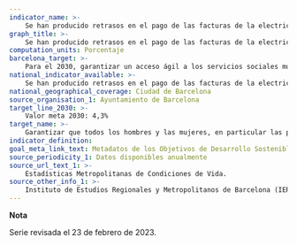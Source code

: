 ```yaml
---
indicator_name: >-
    Se han producido retrasos en el pago de las facturas de la electricidad, agua, gas, etc. en los últimos 12 meses 
graph_title: >-
    Se han producido retrasos en el pago de las facturas de la electricidad, agua, gas, etc. en los últimos 12 meses
computation_units: Porcentaje
barcelona_target: >-
    Para el 2030, garantizar un acceso ágil a los servicios sociales municipales 
national_indicator_available: >-
    Se han producido retrasos en el pago de las facturas de la electricidad, agua, gas, etc. en los últimos 12 meses
national_geographical_coverage: Ciudad de Barcelona
source_organisation_1: Ayuntamiento de Barcelona
target_line_2030: >-
    Valor meta 2030: 4,3%
target_name: >-
    Garantizar que todos los hombres y las mujeres, en particular las personas pobres y vulnerables, tengan los mismos derechos a los recursos económicos, así como acceso a los servicios básicos, la propiedad y el control de las tierras y otros bienes, la herencia, los recursos naturales, las nuevas tecnologías apropiadas y los servicios financieros, incluida la microfinanciación
indicator_definition:
goal_meta_link_text: Metadatos de los Objetivos de Desarrollo Sostenible de las Naciones Unidas (pdf 894kB)
source_periodicity_1: Datos disponibles anualmente
source_url_text_1: >-
    Estadísticas Metropolitanas de Condiciones de Vida. 
source_other_info_1: >-
    Instituto de Estudios Regionales y Metropolitanos de Barcelona (IERMB)
---
```

**Nota**

Serie revisada el 23 de febrero de 2023.
